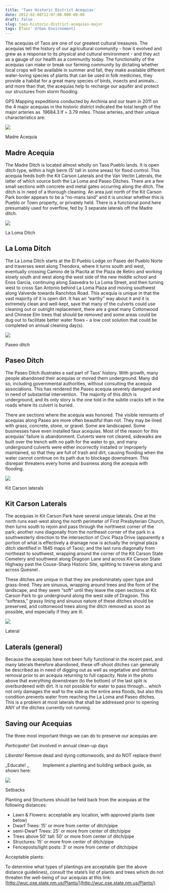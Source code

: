```yaml
---
title: 'Taos Historic District Acequias'
date: 2012-02-08T12:07:00.000-08:00
draft: false
slug: taos-historic-district-acequias-major
tags: [Taos' Urban Environment]
---
```


  

The acequias of Taos are one of our greatest cultural treasures. The acequias tell the history of our agricultural community - how it evolved and grew as a response to its physical and cultural environment - and they act as a gauge of our health as a community today. The functionality of the acequias can make or break our farming community by dictating whether local crops will be available in summer and fall, they make available different water-loving species of plants that can be used in folk medicines, they provide a habitat for a great many species of birds, insects and animals... and more than that, the acequias help to recharge our aquifer and protect our structures from storm flooding.

  

GPS Mapping expeditions conducted by Archinia and our team in 2011 on the 4 major acequias in the historic district indicated the total length of the major arteries as  19684.3 lf = 3.79 miles. Those arteries, and their unique characteristics are:   
  
  

![](/images/blog/legacy/madreditch.jpg)

Madre Acequia

Madre Acequia
-------------

The Madre Ditch is located almost wholly on Taos Pueblo lands. It is open ditch type, within a high berm (5’ tall in some areas) for flood control. This acequia feeds both the Kit Carson Laterals and the Van Vectin Laterals, the latter of which source both the La Loma and Paseo Ditches. There are a few small sections with concrete and metal gates occurring along the ditch. The ditch is in need of a thorough cleaning. An area just north of the Kit Carson Park border appears to be a “no-mans land” and it is unclear whether this is Pueblo or Town property, or privately held. There is a functional pond here presumably used for overflow, fed by 3 separate laterals off the Madre ditch. 

[](/images/blog/legacy/kitlateral.jpg)  

![](/images/blog/legacy/lalomaditch.jpg)

La Loma Ditch

La Loma Ditch
-------------

The La Loma Ditch starts at the El Pueblo Lodge on Paseo del Pueblo Norte and traverses west along Theodora, where it turns south and west, eventually crossing Camino de la Placita at the Plaza de Retiro and working slowly south and west along the west side of the new middle school and Enos Garcia, continuing along Saavedra to La Loma Street, and then turning west to cross San Antonio behind La Loma Plaza and moving southwest along Valverde towards Ranchitos Road. This acequia is unique in that the vast majority of it is open dirt. It has an “earthy” way about it and it is extremely clean and well-kept, save that many of the culverts could use cleaning out or outright replacement, there are a great many Cottonwood and Chinese Elm trees that should be removed and some areas could be dug out to facilitate better water flows – a low cost solution that could be completed on annual cleaning day(s).  

![](/images/blog/legacy/paseoditch.jpg)

Paseo ditch

Paseo Ditch
-----------

The Paseo Ditch illustrates a sad part of Taos’ history. With growth, many people abandoned their acequias or moved them underground. Many did so, including governmental authorities, without consulting the acequia associations. This has rendered the Paseo acequia severely damaged and in need of substantial intervention.  The majority of this ditch is underground, and its only story is the one told in the subtle cracks left in the roads where its culvert is buried.

  

There are sections where the acequia was honored. The visible remnants of acequias along Paseo are more often beautiful than not. They may be lined with grass, concrete, stone, or gravel. Some are landscaped. Some businesses have even installed faux acequias. Most of the reason for this acequias’ failure is abandonment. Culverts were not cleared, sidewalks are built over the trench with no path for the water to go, and many underground culverts were either incorrectly installed or improperly maintained, so that they are full of trash and dirt, causing flooding when the water cannot continue on its path due to blockage downstream. This disrepair threatens every home and business along the acequia with flooding. 

![](/images/blog/legacy/kitlateral.jpg)

Kit Carson laterals

Kit Carson Laterals
-------------------

The acequias in Kit Carson Park have several unique laterals. One at the north runs east-west along the north perimeter of First Presbyterian Church, then turns south to rejoin and pass through the northwest corner of the park; another runs diagonally from the northeast corner of the park in a southwesterly direction to the intersection of Civic Plaza Drive (apparently a portion of what is effectively a drainage now is actually the original plaza ditch identified in 1845 maps of Taos); and the last runs diagonally from northeast to southwest, wrapping around the corner of the Kit Carson State Cemetery and southwest along Dragoon Lane and across Kit Carson State Highway past the Couse-Sharp Historic Site, splitting to traverse along and across Quesnel . 

  

These ditches are unique in that they are predominately open type and grass-lined. They are sinuous, wrapping around trees and the form of the landscape, and they seem “soft” until they leave the open sections at Kit Carson Park to go underground along the west side of Dragoon. This “softness,” grassy lining and sinuous nature of these ditches should be preserved, and cottonwood trees along the ditch removed as soon as possible, and especially if they are ill.

  

![](/images/blog/legacy/overburden.jpg)

Lateral

Laterals (general)
------------------

Because the acequias have not been fully functional in the recent past, and many laterals therefore abandoned, these off-shoot ditches can generally be described as in need of digging out as well as vegetative and detritus removal prior to an acequia returning to full capacity. Note in the photo above that everything downstream (to the bottom) of the last split is overburdened with dirt. It is not possible for water to pass through… which not only damages the wall to the side as the entire area floods, but also this condition prevents water from reaching the La Loma and Paseo ditches. This is a problem at most laterals that shall be addressed prior to opening ANY of the ditches currently not running.

  

  

Saving our Acequias
-------------------

The three most important things we can do to preserve our acequias are:

  

_Participate!_ Get involved in annual clean-up days

_Liberate!_ Remove dead and dying cottonwoods, and do NOT replace them!

_Educate! _           Implement a planting and building setback guide, as shown here:

![](/images/blog/legacy/setbacks.jpg)

Setbacks

Planting and Structures should be held back from the acequias at the following distances:

- Lawn & Flowers: acceptable any location, with approved plants (see below) 
- Dwarf Trees: 15' or more from center of ditch/pipe 
- semi-Dwarf Trees: 25' or more from center of ditch/pipe
- Trees above 50' tall: 50' or more from center of ditch/pipe
- Structures: 15' or more from center of ditch/pipe
- Fenceposts/light posts: 3’ or more from center of ditch/pipe

Acceptable plants:  

To determine what types of plantings are acceptable (per the above distance guidelines), consult the state’s list of plants and trees which do not threaten the well-being of our acequias at this link: [http://wuc.ose.state.nm.us/Plants/](http://wuc.ose.state.nm.us/Plants/)
